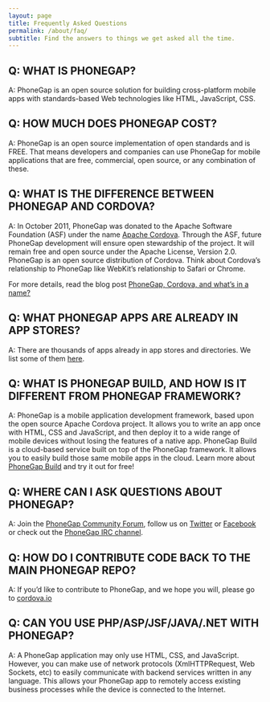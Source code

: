 ```yaml
---
layout: page
title: Frequently Asked Questions
permalink: /about/faq/
subtitle: Find the answers to things we get asked all the time.
---
```

Q: WHAT IS PHONEGAP?
--------------------
A: PhoneGap is an open source solution for building cross-platform mobile apps with standards-based Web technologies like HTML, JavaScript, CSS.


Q: HOW MUCH DOES PHONEGAP COST?
--------------------
A: PhoneGap is an open source implementation of open standards and is FREE. That means developers and companies can use PhoneGap for mobile applications that are free, commercial, open source, or any combination of these.

Q: WHAT IS THE DIFFERENCE BETWEEN PHONEGAP AND CORDOVA?  
--------------------
A: In October 2011, PhoneGap was donated to the Apache Software Foundation (ASF) under the name [Apache Cordova](http://cordova.apache.org/). Through the ASF, future PhoneGap development will ensure open stewardship of the project. It will remain free and open source under the Apache License, Version 2.0.
PhoneGap is an open source distribution of Cordova. Think about Cordova’s relationship to PhoneGap like WebKit’s relationship to Safari or Chrome.

For more details, read the blog post [PhoneGap, Cordova, and what’s in a name?](/blog/2012/03/19/phonegap-cordova-and-what%E2%80%99s-in-a-name/)


Q: WHAT PHONEGAP APPS ARE ALREADY IN APP STORES?
--------------------
A: There are thousands of apps already in app stores and directories. We list some of them [here](/app).


Q: WHAT IS PHONEGAP BUILD, AND HOW IS IT DIFFERENT FROM PHONEGAP FRAMEWORK?
--------------------
A: PhoneGap is a mobile application development framework, based upon the open source Apache Cordova project. It allows you to write an app once with HTML, CSS and JavaScript, and then deploy it to a wide range of mobile devices without losing the features of a native app. PhoneGap Build is a cloud-based service built on top of the PhoneGap framework. It allows you to easily build those same mobile apps in the cloud. Learn more about [PhoneGap Build](http://build.phonegap.com/) and try it out for free!


Q: WHERE CAN I ASK QUESTIONS ABOUT PHONEGAP?
--------------------
A: Join the [PhoneGap Community Forum](https://forums.adobe.com/community/phonegap), follow us on [Twitter](http://twitter.com/#!/phonegap) or [Facebook](http://facebook.com/phonegap) or check out the [PhoneGap IRC channel](http://webchat.freenode.net/?randomnick=1&channels=%23phonegap&uio=d4).


Q: HOW DO I CONTRIBUTE CODE BACK TO THE MAIN PHONEGAP REPO?
--------------------
A: If you’d like to contribute to PhoneGap, and we hope you will, please go to [cordova.io](http://cordova.apache.org/)


Q: CAN YOU USE PHP/ASP/JSF/JAVA/.NET WITH PHONEGAP?
--------------------
A: A PhoneGap application may only use HTML, CSS, and JavaScript. However, you can make use of network protocols (XmlHTTPRequest, Web Sockets, etc) to easily communicate with backend services written in any language. This allows your PhoneGap app to remotely access existing business processes while the device is connected to the Internet.
